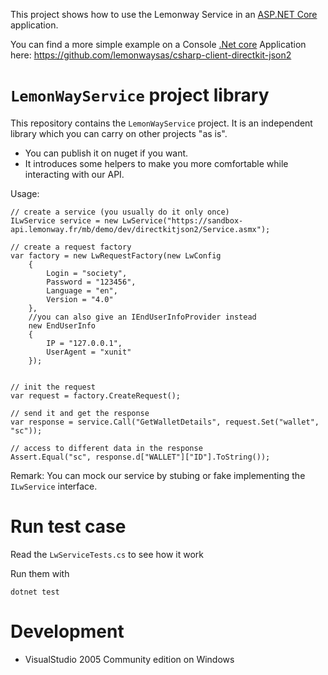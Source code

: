 This project shows how to use the Lemonway Service in an [ASP.NET Core](https://www.asp.net/core) application.

You can find a more simple example on a Console [.Net core](https://www.microsoft.com/net/core) Application here:
https://github.com/lemonwaysas/csharp-client-directkit-json2

# `LemonWayService` project library

This repository contains the `LemonWayService` project. It is an independent library which you can carry on other projects "as is". 
* You can publish it on nuget if you want.
* It introduces some helpers to make you more comfortable while interacting with our API.

Usage:

```
// create a service (you usually do it only once)
ILwService service = new LwService("https://sandbox-api.lemonway.fr/mb/demo/dev/directkitjson2/Service.asmx");

// create a request factory
var factory = new LwRequestFactory(new LwConfig
	{
		Login = "society",
		Password = "123456",
		Language = "en",
		Version = "4.0"
	},
	//you can also give an IEndUserInfoProvider instead
	new EndUserInfo 
	{
		IP = "127.0.0.1",
		UserAgent = "xunit"
	});


// init the request 
var request = factory.CreateRequest();

// send it and get the response
var response = service.Call("GetWalletDetails", request.Set("wallet", "sc"));

// access to different data in the response
Assert.Equal("sc", response.d["WALLET"]["ID"].ToString());

```
Remark: You can mock our service by stubing or fake implementing the `ILwService` interface.


# Run test case

Read the `LwServiceTests.cs` to see how it work

Run them with
```
dotnet test
```

# Development

* VisualStudio 2005 Community edition on Windows
